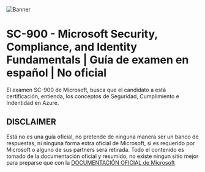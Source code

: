 ![Banner](https://github.com/IsuiLugo/SC-900_GUIA_DE_EXAMEN_MICROSOFT/blob/main/Images/gu%C3%ADa%20de%20estudio%20MS%20sc-900%20.png?raw=true)
# SC-900 - Microsoft Security, Compliance, and Identity Fundamentals | Guía de examen en español | No oficial
El examen SC-900 de Microsoft, busca que el candidato a está certificación, entienda, los conceptos de Seguridad, Cumplimiento e Indentidad en Azure.
## DISCLAIMER
Está no es una guía oficial, no pretende de ninguna manera ser un banco de respuestas, ni ninguna forma extra oficial de Microsoft, si es requerido por Microsoft o alguno de sus partners sera retirada. Todo el contenido es tomado de la documentación oficial y resumido, no existe ningun sitio mejor para preparse que con la [DOCUMENTACIÓN OFICIAL de Microsoft](https://learn.microsoft.com/en-us/certifications/security-compliance-and-identity-fundamentals/)  
